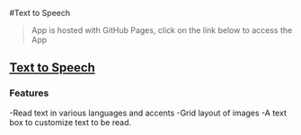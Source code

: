 #Text to Speech

> App is hosted with GitHub Pages, click on the link below to access the App

## [Text to Speech](https://charlesivia.github.io/text-to-speech/)

### Features

-Read text in various languages and accents
-Grid layout of images
-A text box to customize text to be read.
